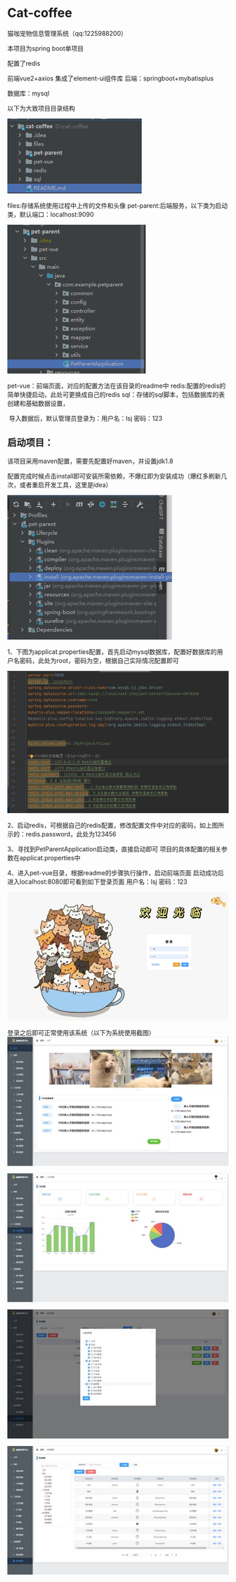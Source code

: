 # Cat-coffee
猫咖宠物信息管理系统（qq:1225988200）

本项目为spring boot单项目

配置了redis

前端vue2+axios    集成了element-ui组件库
后端：springboot+mybatisplus   

数据库：mysql

以下为大致项目目录结构

![image-20230524154317372](images/image-20230524154317372.png)

files:存储系统使用过程中上传的文件和头像
pet-parent:后端服务，以下类为启动类，默认端口：localhost:9090

![image-20230524154449251](images/image-20230524154449251.png)

pet-vue：前端页面，对应的配置方法在该目录的readme中
redis:配置的redis的简单快捷启动，此处可更换成自己的redis
sql：存储的sql脚本，包括数据库的表创建和基础数据设置，

​		导入数据后，默认管理员登录为：用户名：lsj   密码：123

## 启动项目：

该项目采用maven配置，需要先配置好maven，并设置jdk1.8

配置完成时候点击install即可安装所需依赖，不爆红即为安装成功（爆红多刷新几次，或者重启开发工具，这里是idea）

![image-20230524160101133](images/image-20230524160101133.png)

1、下图为applicat.properties配置，首先启动mysql数据库，配置好数据库的用户名密码，此处为root，密码为空，根据自己实际情况配置即可

![image-20230524155337916](images/image-20230524155337916.png)

2、启动redis，可根据自己的redis配置，修改配置文件中对应的密码，如上图所示的：redis.password，此处为123456

3、寻找到PetParentApplication启动类，直接启动即可
项目的具体配置的相关参数在applicat.properties中

4、进入pet-vue目录，根据readme的步骤执行操作，启动前端页面
启动成功后进入localhost:8080即可看到如下登录页面
用户名：lsj   密码：123

![img](images/clip_image002.png)

登录之后即可正常使用该系统（以下为系统使用截图）
![img](images/clip_image002.jpg)

![img](images/clip_image002-1684915153705-3.jpg)

![img](images/clip_image002-1684915178080-5.jpg)

![img](images/clip_image002-1684915181844-7.jpg)
